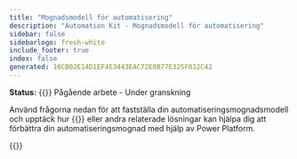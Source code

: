```yaml
---
title: "Mognadsmodell för automatisering"
description: "Automation Kit - Mognadsmodell för automatisering"
sidebar: false
sidebarlogo: fresh-white
include_footer: true
index: false
generated: 16CB02E14D1EF4E3443EAC72E0B77E325F032C42
---
```


**Status:** {{<externalImage src="https://github.githubassets.com/images/icons/emoji/unicode/1f6a7.png" size="16x16" text="Construction Icon">}} Pågående arbete - Under granskning

Använd frågorna nedan för att fastställa din automatiseringsmognadsmodell och upptäck hur {{<product-name>}} eller andra relaterade lösningar kan hjälpa dig att förbättra din automatiseringsmognad med hjälp av Power Platform.

{{<questions name="/content/sv/automation-maturity-model.json" completed="" shownavigationbuttons="false" locale="sv">}}
